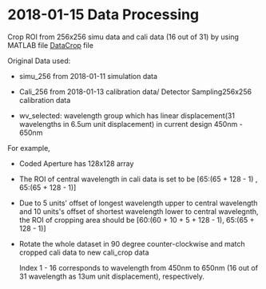 # 2018-01-15 Data Processing

Crop ROI from 256x256 simu data and cali data (16 out of 31) by using MATLAB file [DataCrop](https://github.com/dingkillerwhale/Compressive-Multispectral-Snapshot-Imaging-Project/blob/master/Simulation%20Data%20Processing/2018-01-13Data/DataCrop.m) file

Original Data used:

  - simu_256 from 2018-01-11 simulation data
  
  - Cali_256 from 2018-01-13 calibration data/ Detector Sampling256x256 calibration data
  
  - wv_selected: wavelength group which has linear displacement(31 wavelengths in 6.5um unit displacement)
  in current design 450nm - 650nm

For example,

- Coded Aperture has 128x128 array

- The ROI of central wavelength in cali data is set to be [65:(65 + 128 - 1) , 65:(65 + 128 - 1)]

- Due to 5 units' offset of longest wavelength upper to central wavelength and 10 units's offset of 
shortest wavelength lower to central wavelegnth, the ROI of cropping area should be 
[60:(60 + 10 + 5 + 128 - 1), 65:(65 + 128 - 1)]

- Rotate the whole dataset in 90 degree counter-clockwise and match cropped cali data to new cali_crop data

  Index 1 - 16 corresponds to wavelength from 450nm to 650nm (16 out of 31 wavelength as 13um unit displacement), respectively.
